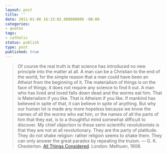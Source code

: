 ```yaml
---
layout: post
title: ''
date: 2011-01-06 16:15:02.000000000 -08:00
categories:
- quotes
tags:
- catholic
status: publish
type: post
published: true
---
```

> Of course the real truth is that science has introduced no new principle into the matter at all. A man can be a Christian to the end of the world, for the simple reason that a man could have been an Atheist from the beginning of it. The materialism of things is on the face of things; it does not require any science to find it out. A man who has lived and loved falls down dead and the worms eat him. That is Materialism if you like. That is Atheism if you like. If mankind has believed in spite of that, it can believe in spite of anything. But why our human lot is made any more hopeless because we know the names of all the worms who eat him, or the names of all the parts of him that they eat, is to a thoughtful mind somewhat difficult to discover. My chief objection to these semi-scientific revolutionists is that they are not at all revolutionary. They are the party of platitude. They do not shake religion: rather religion seems to shake them. They can only answer the great paradox by repeating the truism.
&mdash; G. K. Chesterton. [All Things Considered](http://www.amazon.com/gp/product/1162652071?ie=UTF8&tag=michflee-20&linkCode=as2&camp=1789&creative=9325&creativeASIN=1162652071). London: Methuen, 1908.
<img src="/assets/ir?t=michflee-20&amp;l=as2&amp;o=1&amp;a=1162652071" width="1" height="1" border="0" alt="" style="border:none !important; margin:0px !important;" />
